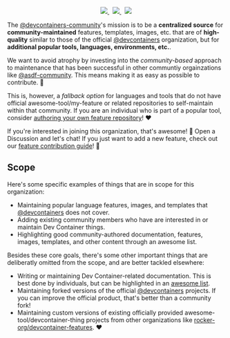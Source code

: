 <p align=center>
  <a href="https://github.com/devcontainers-community/features/discussions/new?category=ideas">
    <img src="https://img.shields.io/static/v1?style=for-the-badge&message=%E2%9E%95%20Add%20a%20feature&color=0ABF53&label=">
  </a>
  &nbsp;
  <a href="https://github.com/devcontainers-community/templates/discussions/new?category=ideas">
    <img src="https://img.shields.io/static/v1?style=for-the-badge&message=%E2%9E%95%20Add%20a%20template&color=CB3837&label=">
  </a>
  &nbsp;
  <a href="https://github.com/devcontainers-community/images/discussions/new?category=ideas">
    <img src="https://img.shields.io/static/v1?style=for-the-badge&message=%E2%9E%95%20Add%20an%20image&color=2496ED&label=">
  </a>
</p>

The [@devcontainers-community]'s mission is to be a **centralized source** for
**community-maintained** features, templates, images, etc. that are of
**high-quality** similar to those of the official [@devcontainers] organization,
but for **additional popular tools, languages, environments, etc.**.

We want to avoid atrophy by investing into the _community-based_ approach to
maintenance that has been successful in other communtiy orgainzations like
[@asdf-community]. This means making it as easy as possible to contribute. 🤝

This is, however, a _fallback option_ for languages and tools that do not have
official awesome-tool/my-feature or related repositories to self-maintain within
that community. If you are an individual who is part of a popular tool, consider
[authoring your own feature repository]! ❤️

If you're interested in joining this organization, that's awesome! 🤩 Open a
Discussion and let's chat! If you just want to add a new feature, check out our
[feature contribution guide]! 🌟

## Scope

Here's some specific examples of things that are in scope for this organization:

- Maintaining popular language features, images, and templates that
  [@devcontainers] does not cover.
- Adding existing community members who have are interested in or maintain Dev
  Container things.
- Highlighting good community-authored documentation, features, images,
  templates, and other content through an awesome list.

Besides these core goals, there's some other important things that are
deliberatly omitted from the scope, and are better tackled elsewhere:

- Writing or maintaining Dev Container-related documentation. This is best done
  by individuals, but can be highlighted in an [awesome list].
- Maintaining forked versions of the official [@devcontainers] projects. If you
  can improve the official product, that's better than a community fork!
- Maintaining custom versions of existing officially provided
  awesome-tool/devcontainer-thing projects from other organizations like
  [rocker-org/devcontainer-features]. ❤️

<!-- prettier-ignore-start -->
[@devcontainers-community]: https://github.com/devcontainers-community
[@devcontainers]: https://github.com/devcontainers
[@asdf-community]: https://github.com/asdf-community
[rocker-org/devcontainer-features]: https://github.com/rocker-org/devcontainer-features#readme
[feature contribution guide]: https://github.com/devcontainers-community/features/blob/main/CONTRIBUTING.md
[authoring your own feature repository]: https://github.com/devcontainers/feature-starter#readme
[awesome list]: https://awesome.re/
<!-- prettier-ignore-end -->
